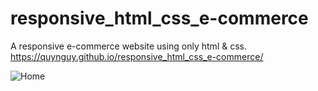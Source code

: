 # responsive_html_css_e-commerce

A responsive e-commerce website using only html & css. 
https://quynguy.github.io/responsive_html_css_e-commerce/

![Home](https://github.com/quynguy/responsive_html_css_e-commerce/assets/106893103/11b50564-d02d-4b0d-b33a-d9e84d18bd21)
